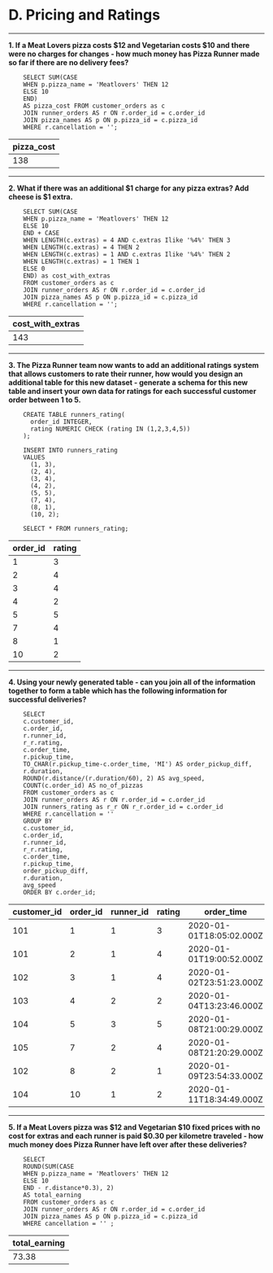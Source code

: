 # D. Pricing and Ratings
---

**1. If a Meat Lovers pizza costs $12 and Vegetarian costs $10 and there were no charges for changes - how much money has Pizza Runner made so far if there are no delivery fees?**

```
    SELECT SUM(CASE 
    WHEN p.pizza_name = 'Meatlovers' THEN 12
    ELSE 10
    END)
    AS pizza_cost FROM customer_orders as c
    JOIN runner_orders AS r ON r.order_id = c.order_id
    JOIN pizza_names AS p ON p.pizza_id = c.pizza_id
    WHERE r.cancellation = '';
```

| pizza_cost |
| ---------- |
| 138        |

---
**2. What if there was an additional $1 charge for any pizza extras? Add cheese is $1 extra.**

```
    SELECT SUM(CASE 
    WHEN p.pizza_name = 'Meatlovers' THEN 12
    ELSE 10
    END + CASE 
    WHEN LENGTH(c.extras) = 4 AND c.extras Ilike '%4%' THEN 3
    WHEN LENGTH(c.extras) = 4 THEN 2
    WHEN LENGTH(c.extras) = 1 AND c.extras Ilike '%4%' THEN 2
    WHEN LENGTH(c.extras) = 1 THEN 1
    ELSE 0
    END) as cost_with_extras
    FROM customer_orders as c
    JOIN runner_orders AS r ON r.order_id = c.order_id
    JOIN pizza_names AS p ON p.pizza_id = c.pizza_id
    WHERE r.cancellation = '';
```

| cost_with_extras |
| ---------------- |
| 143              |


---
**3. The Pizza Runner team now wants to add an additional ratings system that allows customers to rate their runner, how would you design an additional table for this new dataset - generate a schema for this new table and insert your own data for ratings for each successful customer order between 1 to 5.**

```
    CREATE TABLE runners_rating(
      order_id INTEGER,
      rating NUMERIC CHECK (rating IN (1,2,3,4,5))
    );

    INSERT INTO runners_rating
    VALUES
      (1, 3),
      (2, 4),
      (3, 4),
      (4, 2),
      (5, 5),
      (7, 4),
      (8, 1),
      (10, 2);

    SELECT * FROM runners_rating;
```

| order_id | rating |
| -------- | ------ |
| 1        | 3      |
| 2        | 4      |
| 3        | 4      |
| 4        | 2      |
| 5        | 5      |
| 7        | 4      |
| 8        | 1      |
| 10       | 2      |

---
**4. Using your newly generated table - can you join all of the information together to form a table which has the following information for successful deliveries?**

```
    SELECT 
    c.customer_id, 
    c.order_id, 
    r.runner_id, 
    r_r.rating, 
    c.order_time, 
    r.pickup_time, 
    TO_CHAR(r.pickup_time-c.order_time, 'MI') AS order_pickup_diff, 
    r.duration, 
    ROUND(r.distance/(r.duration/60), 2) AS avg_speed, 
    COUNT(c.order_id) AS no_of_pizzas
    FROM customer_orders as c
    JOIN runner_orders AS r ON r.order_id = c.order_id
    JOIN runners_rating as r_r ON r_r.order_id = c.order_id
    WHERE r.cancellation = ''
    GROUP BY 
    c.customer_id, 
    c.order_id, 
    r.runner_id, 
    r_r.rating, 
    c.order_time, 
    r.pickup_time, 
    order_pickup_diff, 
    r.duration, 
    avg_speed
    ORDER BY c.order_id;
```

| customer_id | order_id | runner_id | rating | order_time               | pickup_time              | order_pickup_diff | duration | avg_speed | no_of_pizzas |
| ----------- | -------- | --------- | ------ | ------------------------ | ------------------------ | ----------------- | -------- | --------- | ------------ |
| 101         | 1        | 1         | 3      | 2020-01-01T18:05:02.000Z | 2020-01-01T18:15:34.000Z | 10                | 32       | 37.50     | 1            |
| 101         | 2        | 1         | 4      | 2020-01-01T19:00:52.000Z | 2020-01-01T19:10:54.000Z | 10                | 27       | 44.44     | 1            |
| 102         | 3        | 1         | 4      | 2020-01-02T23:51:23.000Z | 2020-01-03T00:12:37.000Z | 21                | 20       | 40.20     | 2            |
| 103         | 4        | 2         | 2      | 2020-01-04T13:23:46.000Z | 2020-01-04T13:53:03.000Z | 29                | 40       | 35.10     | 3            |
| 104         | 5        | 3         | 5      | 2020-01-08T21:00:29.000Z | 2020-01-08T21:10:57.000Z | 10                | 15       | 40.00     | 1            |
| 105         | 7        | 2         | 4      | 2020-01-08T21:20:29.000Z | 2020-01-08T21:30:45.000Z | 10                | 25       | 60.00     | 1            |
| 102         | 8        | 2         | 1      | 2020-01-09T23:54:33.000Z | 2020-01-10T00:15:02.000Z | 20                | 15       | 93.60     | 1            |
| 104         | 10       | 1         | 2      | 2020-01-11T18:34:49.000Z | 2020-01-11T18:50:20.000Z | 15                | 10       | 60.00     | 2            |

---
**5. If a Meat Lovers pizza was $12 and Vegetarian $10 fixed prices with no cost for extras and each runner is paid $0.30 per kilometre traveled - how much money does Pizza Runner have left over after these deliveries?**

```
    SELECT 
    ROUND(SUM(CASE 
    WHEN p.pizza_name = 'Meatlovers' THEN 12
    ELSE 10
    END - r.distance*0.3), 2)
    AS total_earning
    FROM customer_orders as c
    JOIN runner_orders AS r ON r.order_id = c.order_id
    JOIN pizza_names AS p ON p.pizza_id = c.pizza_id
    WHERE cancellation = '' ;
```

| total_earning |
| ------------- |
| 73.38         |

